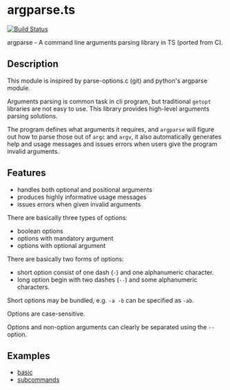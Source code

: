 # argparse.ts

[![Build Status](https://github.com/ornorm/aspectT/actions/workflows/ci.yaml/badge.svg?branch=master)](https://github.com/ornorm/aspectT/actions/workflows/ci.yaml)

argparse - A command line arguments parsing library in TS (ported from C).

## Description

This module is inspired by parse-options.c (git) and python's argparse
module.

Arguments parsing is common task in cli program, but traditional `getopt`
libraries are not easy to use. This library provides high-level arguments
parsing solutions.

The program defines what arguments it requires, and `argparse` will figure
out how to parse those out of `argc` and `argv`, it also automatically
generates help and usage messages and issues errors when users give the
program invalid arguments.

## Features

- handles both optional and positional arguments
- produces highly informative usage messages
- issues errors when given invalid arguments

There are basically three types of options:

- boolean options
- options with mandatory argument
- options with optional argument

There are basically two forms of options:

- short option consist of one dash (`-`) and one alphanumeric character.
- long option begin with two dashes (`--`) and some alphanumeric characters.

Short options may be bundled, e.g. `-a -b` can be specified as `-ab`.

Options are case-sensitive.

Options and non-option arguments can clearly be separated using the `--` option.

## Examples

- [basic](tests/unit/argparse/basic.test.ts)
- [subcommands](tests/unit/argparse/subcommands.test.ts)
